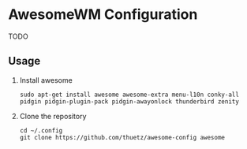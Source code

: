 AwesomeWM Configuration
=======================
TODO

Usage
-----
1. Install awesome
   ```
   sudo apt-get install awesome awesome-extra menu-l10n conky-all pidgin pidgin-plugin-pack pidgin-awayonlock thunderbird zenity
   ```

2. Clone the repository
   ```
   cd ~/.config
   git clone https://github.com/thuetz/awesome-config awesome
   ```
